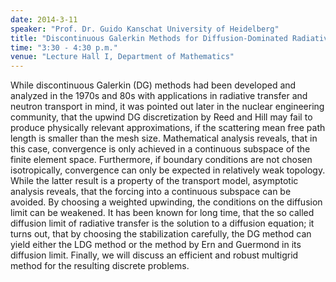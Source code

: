 ```yaml
---
date: 2014-3-11
speaker: "Prof. Dr. Guido Kanschat University of Heidelberg"
title: "Discontinuous Galerkin Methods for Diffusion-Dominated Radiative Transfer Problems"
time: "3:30 - 4:30 p.m." 
venue: "Lecture Hall I, Department of Mathematics"
---
```

While discontinuous Galerkin (DG) methods had been developed and analyzed in the 1970s and 80s with applications in radiative transfer and neutron transport in mind, it was pointed out later in the nuclear engineering community, that the upwind DG discretization by Reed and Hill may fail to produce physically relevant approximations, if the scattering mean free path length is smaller than the mesh size. Mathematical analysis reveals, that in this case, convergence is only achieved in a continuous subspace of the finite element space. Furthermore, if boundary conditions are not chosen isotropically, convergence can only be expected in relatively weak topology. While the latter result is a property of the transport model, asymptotic analysis reveals, that the forcing into a continuous subspace can be avoided. By choosing a weighted upwinding, the conditions on the diffusion limit can be weakened. It has been known for long time, that the so called diffusion limit of radiative transfer is the solution to a diffusion equation; it turns out, that by choosing the stabilization carefully, the DG method can yield either the LDG method or the method by Ern and Guermond in its diffusion limit. Finally, we will discuss an efficient and robust multigrid method for the resulting discrete problems.

